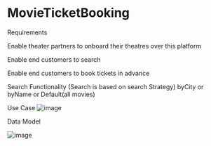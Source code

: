 # MovieTicketBooking

Requirements

Enable theater partners to onboard their theatres over this platform 

Enable end customers to search

Enable end customers to book tickets in advance


Search Functionality (Search is based on search Strategy)
byCity or byName or Default(all movies)


Use Case
![image](https://github.com/user-attachments/assets/9c2a8f01-8f3a-4473-81cc-c8c23882d022)


Data Model

![image](https://github.com/user-attachments/assets/330c81f0-68ef-4c00-9dcd-b02a97f59ea7)
